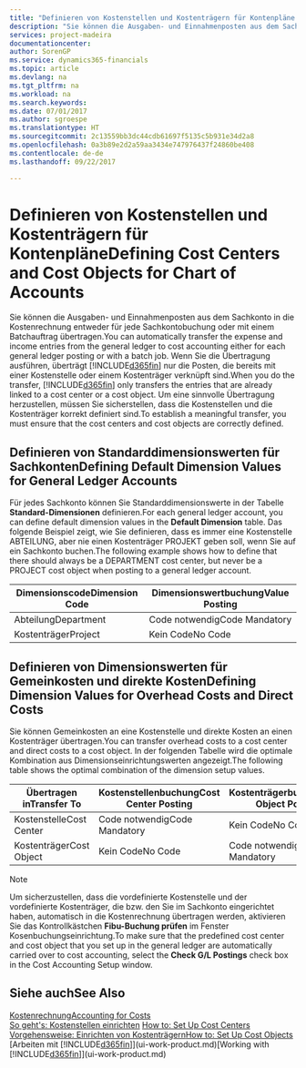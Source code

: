```yaml
---
title: "Definieren von Kostenstellen und Kostenträgern für Kontenpläne | Microsoft Docs"
description: "Sie können die Ausgaben- und Einnahmenposten aus dem Sachkonto in die Kostenrechnung entweder für jede Sachkontobuchung oder mit einem Batchauftrag übertragen. Wenn Sie die Übertragung ausführen, überträgt das System nur die Posten, die bereits mit einer Kostenstelle oder einem Kostenträger verknüpft sind. Um eine sinnvolle Übertragung herzustellen, müssen Sie sicherstellen, dass die Kostenstellen und die Kostenträger korrekt definiert sind."
services: project-madeira
documentationcenter: 
author: SorenGP
ms.service: dynamics365-financials
ms.topic: article
ms.devlang: na
ms.tgt_pltfrm: na
ms.workload: na
ms.search.keywords: 
ms.date: 07/01/2017
ms.author: sgroespe
ms.translationtype: HT
ms.sourcegitcommit: 2c13559bb3dc44cdb61697f5135c5b931e34d2a8
ms.openlocfilehash: 0a3b89e2d2a59aa3434e747976437f24860be408
ms.contentlocale: de-de
ms.lasthandoff: 09/22/2017

---
```

# <a name="defining-cost-centers-and-cost-objects-for-chart-of-accounts"></a><span data-ttu-id="3ab31-105">Definieren von Kostenstellen und Kostenträgern für Kontenpläne</span><span class="sxs-lookup"><span data-stu-id="3ab31-105">Defining Cost Centers and Cost Objects for Chart of Accounts</span></span>
<span data-ttu-id="3ab31-106">Sie können die Ausgaben- und Einnahmenposten aus dem Sachkonto in die Kostenrechnung entweder für jede Sachkontobuchung oder mit einem Batchauftrag übertragen.</span><span class="sxs-lookup"><span data-stu-id="3ab31-106">You can automatically transfer the expense and income entries from the general ledger to cost accounting either for each general ledger posting or with a batch job.</span></span> <span data-ttu-id="3ab31-107">Wenn Sie die Übertragung ausführen, überträgt [!INCLUDE[d365fin](includes/d365fin_md.md)] nur die Posten, die bereits mit einer Kostenstelle oder einem Kostenträger verknüpft sind.</span><span class="sxs-lookup"><span data-stu-id="3ab31-107">When you do the transfer, [!INCLUDE[d365fin](includes/d365fin_md.md)] only transfers the entries that are already linked to a cost center or a cost object.</span></span> <span data-ttu-id="3ab31-108">Um eine sinnvolle Übertragung herzustellen, müssen Sie sicherstellen, dass die Kostenstellen und die Kostenträger korrekt definiert sind.</span><span class="sxs-lookup"><span data-stu-id="3ab31-108">To establish a meaningful transfer, you must ensure that the cost centers and cost objects are correctly defined.</span></span>  

## <a name="defining-default-dimension-values-for-general-ledger-accounts"></a><span data-ttu-id="3ab31-109">Definieren von Standarddimensionswerten für Sachkonten</span><span class="sxs-lookup"><span data-stu-id="3ab31-109">Defining Default Dimension Values for General Ledger Accounts</span></span>  
<span data-ttu-id="3ab31-110">Für jedes Sachkonto können Sie Standarddimensionswerte in der Tabelle **Standard-Dimensionen** definieren.</span><span class="sxs-lookup"><span data-stu-id="3ab31-110">For each general ledger account, you can define default dimension values in the **Default Dimension** table.</span></span> <span data-ttu-id="3ab31-111">Das folgende Beispiel zeigt, wie Sie definieren, dass es immer eine Kostenstelle ABTEILUNG, aber nie einen Kostenträger PROJEKT geben soll, wenn Sie auf ein Sachkonto buchen.</span><span class="sxs-lookup"><span data-stu-id="3ab31-111">The following example shows how to define that there should always be a DEPARTMENT cost center, but never be a PROJECT cost object when posting to a general ledger account.</span></span>  

|<span data-ttu-id="3ab31-112">**Dimensionscode**</span><span class="sxs-lookup"><span data-stu-id="3ab31-112">**Dimension Code**</span></span>|<span data-ttu-id="3ab31-113">**Dimensionswertbuchung**</span><span class="sxs-lookup"><span data-stu-id="3ab31-113">**Value Posting**</span></span>|  
|------------------------------------------|-----------------------------------------|  
|<span data-ttu-id="3ab31-114">Abteilung</span><span class="sxs-lookup"><span data-stu-id="3ab31-114">Department</span></span>|<span data-ttu-id="3ab31-115">Code notwendig</span><span class="sxs-lookup"><span data-stu-id="3ab31-115">Code Mandatory</span></span>|  
|<span data-ttu-id="3ab31-116">Kostenträger</span><span class="sxs-lookup"><span data-stu-id="3ab31-116">Project</span></span>|<span data-ttu-id="3ab31-117">Kein Code</span><span class="sxs-lookup"><span data-stu-id="3ab31-117">No Code</span></span>|  

## <a name="defining-dimension-values-for-overhead-costs-and-direct-costs"></a><span data-ttu-id="3ab31-118">Definieren von Dimensionswerten für Gemeinkosten und direkte Kosten</span><span class="sxs-lookup"><span data-stu-id="3ab31-118">Defining Dimension Values for Overhead Costs and Direct Costs</span></span>  
 <span data-ttu-id="3ab31-119">Sie können Gemeinkosten an eine Kostenstelle und direkte Kosten an einen Kostenträger übertragen.</span><span class="sxs-lookup"><span data-stu-id="3ab31-119">You can transfer overhead costs to a cost center and direct costs to a cost object.</span></span> <span data-ttu-id="3ab31-120">In der folgenden Tabelle wird die optimale Kombination aus Dimensionseinrichtungswerten angezeigt.</span><span class="sxs-lookup"><span data-stu-id="3ab31-120">The following table shows the optimal combination of the dimension setup values.</span></span>  

|<span data-ttu-id="3ab31-121">Übertragen in</span><span class="sxs-lookup"><span data-stu-id="3ab31-121">Transfer To</span></span>|<span data-ttu-id="3ab31-122">Kostenstellenbuchung</span><span class="sxs-lookup"><span data-stu-id="3ab31-122">Cost Center Posting</span></span>|<span data-ttu-id="3ab31-123">Kostenträgerbuchung</span><span class="sxs-lookup"><span data-stu-id="3ab31-123">Cost Object Posting</span></span>|  
|-----------------|-------------------------|-------------------------|  
|<span data-ttu-id="3ab31-124">Kostenstelle</span><span class="sxs-lookup"><span data-stu-id="3ab31-124">Cost Center</span></span>|<span data-ttu-id="3ab31-125">Code notwendig</span><span class="sxs-lookup"><span data-stu-id="3ab31-125">Code Mandatory</span></span>|<span data-ttu-id="3ab31-126">Kein Code</span><span class="sxs-lookup"><span data-stu-id="3ab31-126">No Code</span></span>|  
|<span data-ttu-id="3ab31-127">Kostenträger</span><span class="sxs-lookup"><span data-stu-id="3ab31-127">Cost Object</span></span>|<span data-ttu-id="3ab31-128">Kein Code</span><span class="sxs-lookup"><span data-stu-id="3ab31-128">No Code</span></span>|<span data-ttu-id="3ab31-129">Code notwendig</span><span class="sxs-lookup"><span data-stu-id="3ab31-129">Code Mandatory</span></span>|  

> [!NOTE]  
>  <span data-ttu-id="3ab31-130">Um sicherzustellen, dass die vordefinierte Kostenstelle und der vordefinierte Kostenträger, die bzw. den Sie im Sachkonto eingerichtet haben, automatisch in die Kostenrechnung übertragen werden, aktivieren Sie das Kontrollkästchen **Fibu-Buchung prüfen** im Fenster Kosenbuchungseinrichtung.</span><span class="sxs-lookup"><span data-stu-id="3ab31-130">To make sure that the predefined cost center and cost object that you set up in the general ledger are automatically carried over to cost accounting, select the **Check G/L Postings** check box in the Cost Accounting Setup window.</span></span>  

## <a name="see-also"></a><span data-ttu-id="3ab31-131">Siehe auch</span><span class="sxs-lookup"><span data-stu-id="3ab31-131">See Also</span></span>  
[<span data-ttu-id="3ab31-132">Kostenrechnung</span><span class="sxs-lookup"><span data-stu-id="3ab31-132">Accounting for Costs</span></span>](finance-manage-cost-accounting.md)  
<span data-ttu-id="3ab31-133">[So geht's: Kostenstellen einrichten](finance-how-to-set-up-cost-centers.md) </span><span class="sxs-lookup"><span data-stu-id="3ab31-133">[How to: Set Up Cost Centers](finance-how-to-set-up-cost-centers.md) </span></span>  
[<span data-ttu-id="3ab31-134">Vorgehensweise: Einrichten von Kostenträgern</span><span class="sxs-lookup"><span data-stu-id="3ab31-134">How to: Set Up Cost Objects</span></span>](finance-how-to-set-up-cost-objects.md)  
<span data-ttu-id="3ab31-135">[Arbeiten mit [!INCLUDE[d365fin](includes/d365fin_md.md)]](ui-work-product.md)</span><span class="sxs-lookup"><span data-stu-id="3ab31-135">[Working with [!INCLUDE[d365fin](includes/d365fin_md.md)]](ui-work-product.md)</span></span>

